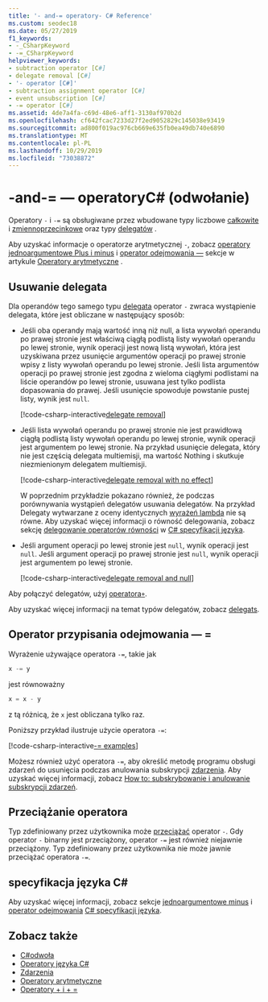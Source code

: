 ```yaml
---
title: '- and-= operatory- C# Reference'
ms.custom: seodec18
ms.date: 05/27/2019
f1_keywords:
- -_CSharpKeyword
- -=_CSharpKeyword
helpviewer_keywords:
- subtraction operator [C#]
- delegate removal [C#]
- '- operator [C#]'
- subtraction assignment operator [C#]
- event unsubscription [C#]
- -= operator [C#]
ms.assetid: 4de7a4fa-c69d-48e6-aff1-3130af970b2d
ms.openlocfilehash: cf642fcac7233d27f2ed9052829c145038e93419
ms.sourcegitcommit: ad800f019ac976cb669e635fb0ea49db740e6890
ms.translationtype: MT
ms.contentlocale: pl-PL
ms.lasthandoff: 10/29/2019
ms.locfileid: "73038872"
---
```

# <a name="--and---operators-c-reference"></a>-and-= — operatoryC# (odwołanie)

Operatory `-` i `-=` są obsługiwane przez wbudowane typy liczbowe [całkowite](../builtin-types/integral-numeric-types.md) i [zmiennoprzecinkowe](../builtin-types/floating-point-numeric-types.md) oraz typy [delegatów](../builtin-types/reference-types.md#the-delegate-type) .

Aby uzyskać informacje o operatorze arytmetycznej `-`, zobacz [operatory jednoargumentowe Plus i minus](arithmetic-operators.md#unary-plus-and-minus-operators) i [operator odejmowania —](arithmetic-operators.md#subtraction-operator--) sekcje w artykule [Operatory arytmetyczne](arithmetic-operators.md) .

## <a name="delegate-removal"></a>Usuwanie delegata

Dla operandów tego samego typu [delegata](../builtin-types/reference-types.md#the-delegate-type) operator `-` zwraca wystąpienie delegata, które jest obliczane w następujący sposób:

- Jeśli oba operandy mają wartość inną niż null, a lista wywołań operandu po prawej stronie jest właściwą ciągłą podlistą listy wywołań operandu po lewej stronie, wynik operacji jest nową listą wywołań, która jest uzyskiwana przez usunięcie argumentów operacji po prawej stronie wpisy z listy wywołań operandu po lewej stronie. Jeśli lista argumentów operacji po prawej stronie jest zgodna z wieloma ciągłymi podlistami na liście operandów po lewej stronie, usuwana jest tylko podlista dopasowania do prawej. Jeśli usunięcie spowoduje powstanie pustej listy, wynik jest `null`.

  [!code-csharp-interactive[delegate removal](~/samples/csharp/language-reference/operators/SubtractionOperator.cs#DelegateRemoval)]

- Jeśli lista wywołań operandu po prawej stronie nie jest prawidłową ciągłą podlistą listy wywołań operandu po lewej stronie, wynik operacji jest argumentem po lewej stronie. Na przykład usunięcie delegata, który nie jest częścią delegata multiemisji, ma wartość Nothing i skutkuje niezmienionym delegatem multiemisji.

  [!code-csharp-interactive[delegate removal with no effect](~/samples/csharp/language-reference/operators/SubtractionOperator.cs#DelegateRemovalNoChange)]

  W poprzednim przykładzie pokazano również, że podczas porównywania wystąpień delegatów usuwania delegatów. Na przykład Delegaty wytwarzane z oceny identycznych [wyrażeń lambda](../../programming-guide/statements-expressions-operators/lambda-expressions.md) nie są równe. Aby uzyskać więcej informacji o równość delegowania, zobacz sekcję [delegowanie operatorów równości](~/_csharplang/spec/expressions.md#delegate-equality-operators) w [ C# specyfikacji języka](~/_csharplang/spec/introduction.md).

- Jeśli argument operacji po lewej stronie jest `null`, wynik operacji jest `null`. Jeśli argument operacji po prawej stronie jest `null`, wynik operacji jest argumentem po lewej stronie.

  [!code-csharp-interactive[delegate removal and null](~/samples/csharp/language-reference/operators/SubtractionOperator.cs#DelegateRemovalAndNull)]

Aby połączyć delegatów, użyj [operatora`+`](addition-operator.md#delegate-combination).

Aby uzyskać więcej informacji na temat typów delegatów, zobacz [delegats](../../programming-guide/delegates/index.md).

## <a name="subtraction-assignment-operator--"></a>Operator przypisania odejmowania — =

Wyrażenie używające operatora `-=`, takie jak

```csharp
x -= y
```

jest równoważny

```csharp
x = x - y
```

z tą różnicą, że `x` jest obliczana tylko raz.

Poniższy przykład ilustruje użycie operatora `-=`:

[!code-csharp-interactive[-= examples](~/samples/csharp/language-reference/operators/SubtractionOperator.cs#SubtractAndAssign)]

Możesz również użyć operatora `-=`, aby określić metodę programu obsługi zdarzeń do usunięcia podczas anulowania subskrypcji [zdarzenia](../keywords/event.md). Aby uzyskać więcej informacji, zobacz [How to: subskrybowanie i anulowanie subskrypcji zdarzeń](../../programming-guide/events/how-to-subscribe-to-and-unsubscribe-from-events.md).

## <a name="operator-overloadability"></a>Przeciążanie operatora

Typ zdefiniowany przez użytkownika może [przeciążać](operator-overloading.md) operator `-`. Gdy operator `-` binarny jest przeciążony, operator `-=` jest również niejawnie przeciążony. Typ zdefiniowany przez użytkownika nie może jawnie przeciążać operatora `-=`.

## <a name="c-language-specification"></a>specyfikacja języka C#

Aby uzyskać więcej informacji, zobacz sekcje [jednoargumentowe minus](~/_csharplang/spec/expressions.md#unary-minus-operator) i [operator odejmowania](~/_csharplang/spec/expressions.md#subtraction-operator) [ C# specyfikacji języka](~/_csharplang/spec/introduction.md).

## <a name="see-also"></a>Zobacz także

- [C#odwoła](../index.md)
- [Operatory języka C#](index.md)
- [Zdarzenia](../../programming-guide/events/index.md)
- [Operatory arytmetyczne](arithmetic-operators.md)
- [Operatory + i + =](addition-operator.md)
